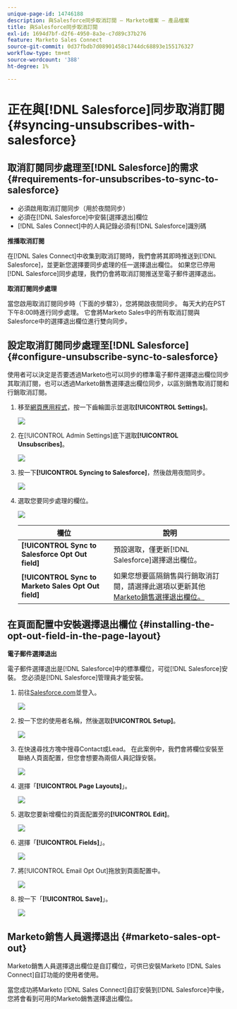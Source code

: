 ```yaml
---
unique-page-id: 14746188
description: 與Salesforce同步取消訂閱 — Marketo檔案 — 產品檔案
title: 與Salesforce同步取消訂閱
exl-id: 1694d7bf-d2f6-4950-8a3e-c7d89c37b276
feature: Marketo Sales Connect
source-git-commit: 0d37fbdb7d08901458c1744dc68893e155176327
workflow-type: tm+mt
source-wordcount: '388'
ht-degree: 1%

---
```


# 正在與[!DNL Salesforce]同步取消訂閱 {#syncing-unsubscribes-with-salesforce}

## 取消訂閱同步處理至[!DNL Salesforce]的需求 {#requirements-for-unsubscribes-to-sync-to-salesforce}

* 必須啟用取消訂閱同步（用於夜間同步）
* 必須在[!DNL Salesforce]中安裝[選擇退出]欄位
* [!DNL Sales Connect]中的人員記錄必須有[!DNL Salesforce]識別碼

**推播取消訂閱**

在[!DNL Sales Connect]中收集到取消訂閱時，我們會將其即時推送到[!DNL Salesforce]，並更新您選擇要同步處理的任一選擇退出欄位。 如果您已停用[!DNL Salesforce]同步處理，我們仍會將取消訂閱推送至電子郵件選擇退出。

**取消訂閱同步處理**

當您啟用取消訂閱同步時（下面的步驟3），您將開啟夜間同步。 每天大約在PST下午8:00時進行同步處理。 它會將Marketo Sales中的所有取消訂閱與Salesforce中的選擇退出欄位進行雙向同步。

## 設定取消訂閱同步處理至[!DNL Salesforce] {#configure-unsubscribe-sync-to-salesforce}

使用者可以決定是否要透過Marketo也可以同步的標準電子郵件選擇退出欄位同步其取消訂閱，也可以透過Marketo銷售選擇退出欄位同步，以區別銷售取消訂閱和行銷取消訂閱。

1. 移至[網頁應用程式](https://toutapp.com/login)，按一下齒輪圖示並選取&#x200B;**[!UICONTROL Settings]**。

   ![](assets/one-1.png)

1. 在[!UICONTROL Admin Settings]底下選取&#x200B;**[!UICONTROL Unsubscribes]**。

   ![](assets/two-2.png)

1. 按一下&#x200B;**[!UICONTROL Syncing to Salesforce]**，然後啟用夜間同步。

   ![](assets/three-2.png)

1. 選取您要同步處理的欄位。

   ![](assets/4.png)

   | 欄位 | 說明 |
   |---|---|
   | **[!UICONTROL Sync to Salesforce Opt Out field]** | 預設選取，僅更新[!DNL Salesforce]選擇退出欄位。 |
   | **[!UICONTROL Sync to Marketo Sales Opt Out field]** | 如果您想要區隔銷售與行銷取消訂閱，請選擇此選項以更新其他[Marketo銷售選擇退出欄位。](#msoo) |

## 在頁面配置中安裝選擇退出欄位 {#installing-the-opt-out-field-in-the-page-layout}

**電子郵件選擇退出**

電子郵件選擇退出是[!DNL Salesforce]中的標準欄位，可從[!DNL Salesforce]安裝。 您必須是[!DNL Salesforce]管理員才能安裝。

1. 前往[Salesforce.com](https://salesforce.com)並登入。

   ![](assets/five-1.png)

1. 按一下您的使用者名稱，然後選取&#x200B;**[!UICONTROL Setup]**。

   ![](assets/six-1.png)

1. 在快速尋找方塊中搜尋Contact或Lead。 在此案例中，我們會將欄位安裝至聯絡人頁面配置，但您會想要為兩個人員記錄安裝。

   ![](assets/seven-1.png)

1. 選擇「**[!UICONTROL Page Layouts]**」。

   ![](assets/eight-1.png)

1. 選取您要新增欄位的頁面配置旁的&#x200B;**[!UICONTROL Edit]**。

   ![](assets/nine.png)

1. 選擇「**[!UICONTROL Fields]**」。

   ![](assets/ten.png)

1. 將[!UICONTROL Email Opt Out]拖放到頁面配置中。

   ![](assets/11.png)

1. 按一下「**[!UICONTROL Save]**」。

   ![](assets/twelve.png)

## Marketo銷售人員選擇退出 {#marketo-sales-opt-out}

Marketo銷售人員選擇退出欄位是自訂欄位，可供已安裝Marketo [!DNL Sales Connect]自訂功能的使用者使用。

當您成功將Marketo [!DNL Sales Connect]自訂安裝到[!DNL Salesforce]中後，您將會看到可用的Marketo銷售選擇退出欄位。

